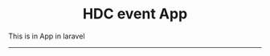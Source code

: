 <h1 align="center">HDC event App</h1>

<p text-align="center="> This is in App in laravel</p>

<hr>
